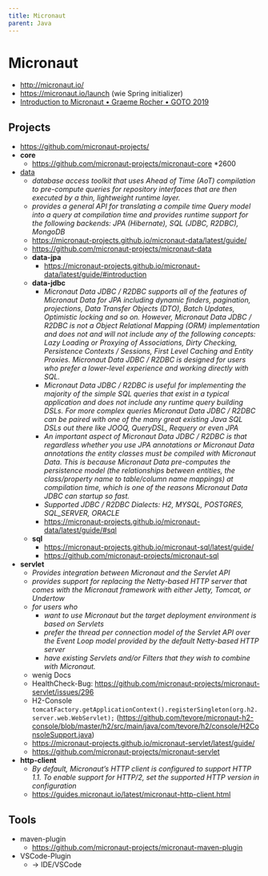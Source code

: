 ```yaml
---
title: Micronaut
parent: Java
---
```


# Micronaut
- <http://micronaut.io/>
- <https://micronaut.io/launch> (wie Spring initializer)
- [Introduction to Micronaut • Graeme Rocher • GOTO 2019](https://www.youtube.com/watch?v=RtjSqRZ_md4)

## Projects
- <https://github.com/micronaut-projects/>
- **core**
  - <https://github.com/micronaut-projects/micronaut-core> *2600
- <u>data</u>
  - *database access toolkit that uses Ahead of Time (AoT) compilation to pre-compute queries for repository interfaces that are then executed by a thin, lightweight runtime layer.*
  - *provides a general API for translating a compile time Query model into a query at compilation time and provides runtime support for the following backends: JPA (Hibernate), SQL (JDBC, R2DBC), MongoDB*
  - <https://micronaut-projects.github.io/micronaut-data/latest/guide/>
  - <https://github.com/micronaut-projects/micronaut-data>
  - **data-jpa**
    - <https://micronaut-projects.github.io/micronaut-data/latest/guide/#introduction> 
  - **data-jdbc**
    - *Micronaut Data JDBC / R2DBC supports all of the features of Micronaut Data for JPA including dynamic finders, pagination, projections, Data Transfer Objects (DTO), Batch Updates, Optimistic locking and so on. However, Micronaut Data JDBC / R2DBC is not a Object Relational Mapping (ORM) implementation and does not and will not include any of the following concepts: Lazy Loading or Proxying of Associations, Dirty Checking, Persistence Contexts / Sessions, First Level Caching and Entity Proxies. Micronaut Data JDBC / R2DBC is designed for users who prefer a lower-level experience and working directly with SQL.* 
    - *Micronaut Data JDBC / R2DBC is useful for implementing the majority of the simple SQL queries that exist in a typical application and does not include any runtime query building DSLs. For more complex queries Micronaut Data JDBC / R2DBC can be paired with one of the many great existing Java SQL DSLs out there like JOOQ, QueryDSL, Requery or even JPA*
    - *An important aspect of Micronaut Data JDBC / R2DBC is that regardless whether you use JPA annotations or Micronaut Data annotations the entity classes must be compiled with Micronaut Data. This is because Micronaut Data pre-computes the persistence model (the relationships between entities, the class/property name to table/column name mappings) at compilation time, which is one of the reasons Micronaut Data JDBC can startup so fast.*
    - *Supported JDBC / R2DBC Dialects: H2, MYSQL, POSTGRES, SQL_SERVER, ORACLE*
    - <https://micronaut-projects.github.io/micronaut-data/latest/guide/#sql> 
  - **sql**
    - <https://micronaut-projects.github.io/micronaut-sql/latest/guide/> 
    - <https://github.com/micronaut-projects/micronaut-sql> 
- **servlet**
  - *Provides integration between Micronaut and the Servlet API*
  - *provides support for replacing the Netty-based HTTP server that comes with the Micronaut framework with either Jetty, Tomcat, or Undertow*
  - *for users who*
    - *want to use Micronaut but the target deployment environment is based on Servlets*
    - *prefer the thread per connection model of the Servlet API over the Event Loop model provided by the default Netty-based HTTP server*
    - *have existing Servlets and/or Filters that they wish to combine with Micronaut.*
  - wenig Docs
  - HealthCheck-Bug: <https://github.com/micronaut-projects/micronaut-servlet/issues/296>
  - H2-Console
    ```tomcatFactory.getApplicationContext().registerSingleton(org.h2.server.web.WebServlet);```
    (<https://github.com/tevore/micronaut-h2-console/blob/master/h2/src/main/java/com/tevore/h2/console/H2ConsoleSupport.java>)
  - <https://micronaut-projects.github.io/micronaut-servlet/latest/guide/>
  - <https://github.com/micronaut-projects/micronaut-servlet>
- **http-client**
  - *By default, Micronaut’s HTTP client is configured to support HTTP 1.1. To enable support for HTTP/2, set the supported HTTP version in configuration*
  - <https://guides.micronaut.io/latest/micronaut-http-client.html>


## Tools
- maven-plugin
  - <https://github.com/micronaut-projects/micronaut-maven-plugin>
- VSCode-Plugin
  - -> IDE/VSCode 
